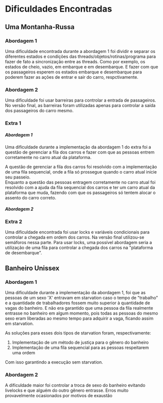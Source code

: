 # Dificuldades Encontradas

## Uma Montanha-Russa

### Abordagem 1

Uma dificuldade encontrada durante a abordagem 1 foi dividir e separar os diferentes estados e condições das threads/objetos/rotinas/programa para fazer de fato a sincronização entre as threads. Como por exemplo, os estados de cheio, vazio, em embarque e em desembarque. E fazer com que os passageiros esperem os estados embarque e desembarque para poderem fazer as ações de entrar e sair do carro, respctivamente.

### Abordagem 2

Uma dificuldade foi usar barreiras para controlar a entrada de passageiros. No versão final, as barreiras foram utilizadas apenas para controlar a saída dos passageiros do carro mesmo.

### Extra 1

##### Abordagem 1

Uma dificuldade durante a implementação da abordagem 1 do extra foi a questão de gerenciar a fila dos carros e fazer com que as pessoas entrem corretamente no carro atual da plataforma.

A questão de gerenciar a fila dos carros foi resolvido com a implementação de uma fila sequencial, onde a fila só prossegue quando o carro atual inicie seu passeio.  
Enquanto a questão das pessoas entragem corretamente no carro atual foi resolvido com a ajuda da fila sequencial dos carros e ter um carro atual da plataforma que muda, fazendo com que os passageiros só tentem alocar o assento do carro correto.

##### Abordagem 2

### Extra 2

Uma dificuldade encontrada foi usar locks e variáveis condicionais para controlar a chegada em ordem dos carros. Na versão final utilizou-se semáforos nessa parte. Para usar locks, uma possível abordagem seria a utilização de uma fila para controlar a chegada dos carros na "plataforma de desembarque".

## Banheiro Unissex

### Abordagem 1

Uma dificuldade durante a implementação da abordagem 1, foi que as pessoas de um sexo 'X' entravam em starvation caso o tempo de "trabalho" e a quantidade de trabalhadores fossem muito superior à quantidade de vagas do banheiro. E não era garantido que uma pessoa da fila realmente entrasse no banheiro em algum momento, pois todas as pessoas do mesmo sexo eram liberadas ao mesmo tempo para adquirir a vaga, ficando assim em starvation.

As soluções para esses dois tipos de starvation foram, respectivamente:

1. Implementação de um método de justiça para o gênero do banheiro
2. Implementação de uma fila sequencial para as pessoas respeitarem uma ordem

Com isso garantindo a execução sem starvation.

### Abordagem 2

A dificuldade maior foi controlar a troca de sexo do banheiro evitando livelocks e que alguém do outro gênero entrasse. Erros muito provavelmente ocasionados por motivos de exaustão

